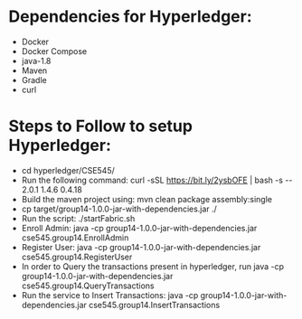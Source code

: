 # Dependencies for Hyperledger:
- Docker
- Docker Compose
- java-1.8
- Maven
- Gradle
- curl

# Steps to Follow to setup Hyperledger:
- cd hyperledger/CSE545/
- Run the following command: curl -sSL https://bit.ly/2ysbOFE | bash -s -- 2.0.1 1.4.6 0.4.18
- Build the maven project using: mvn clean package assembly:single
- cp target/group14-1.0.0-jar-with-dependencies.jar ./
- Run the script: ./startFabric.sh
- Enroll Admin: java -cp group14-1.0.0-jar-with-dependencies.jar cse545.group14.EnrollAdmin
- Register User: java -cp group14-1.0.0-jar-with-dependencies.jar cse545.group14.RegisterUser
- In order to Query the transactions present in hyperledger, run java -cp group14-1.0.0-jar-with-dependencies.jar cse545.group14.QueryTransactions
- Run the service to Insert Transactions: java -cp group14-1.0.0-jar-with-dependencies.jar cse545.group14.InsertTransactions

